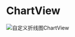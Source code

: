 # ChartView

![自定义折线图ChartView](http://upload-images.jianshu.io/upload_images/1801191-4c034d522ef045b8.gif?imageMogr2/auto-orient/strip)
